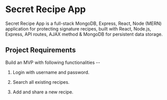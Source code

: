 # Secret Recipe App

Secret Recipe App is a full-stack MongoDB, Express, React, Node (MERN) application for protecting signature recipes, built with React, Node.js, Express, API routes, AJAX method & MongoDB for persistent data storage.

## Project Requirements

Build an MVP with following functionalities -- 

1. Login with username and password.

2. Search all existing recipes.

3. Add and share a new recipe.
